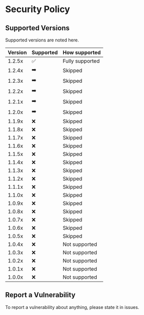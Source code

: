 # Security Policy

## Supported Versions

Supported versions are noted here.

| Version | Supported |        How supported|
| ------- | ------------------ |-----------------|
| 1.2.5x  | :white_check_mark:  |Fully supported
| 1.2.4x  | ➡️           |Skipped
| 1.2.3x  | ➡️           |Skipped
| 1.2.2x  | ➡️           |Skipped
| 1.2.1x  | ➡️           |Skipped
| 1.2.0x  | ➡️          |Skipped
| 1.1.9x  | :x:           |Skipped
| 1.1.8x  | :x:           |Skipped
| 1.1.7x  | :x:           |Skipped
| 1.1.6x  | :x:           |Skipped
| 1.1.5x  | :x:           |Skipped
| 1.1.4x  | :x:           |Skipped
| 1.1.3x  | :x:           |Skipped
| 1.1.2x  | :x:           |Skipped
| 1.1.1x  | :x:           |Skipped
| 1.1.0x  | :x:           |Skipped
| 1.0.9x  | :x:           |Skipped
| 1.0.8x  | :x:           |Skipped
| 1.0.7x  | :x:           |Skipped
| 1.0.6x  | :x:           |Skipped
| 1.0.5x  | :x:           |Skipped
| 1.0.4x  | :x:           | Not supported
| 1.0.3x  | :x:           | Not supported
| 1.0.2x  | :x:           |Not supported
| 1.0.1x  | :x:           |Not supported
| 1.0.0x  | :x:           |Not supported

## Report a Vulnerability

To report a vulnerability about anything, please state it in issues.
